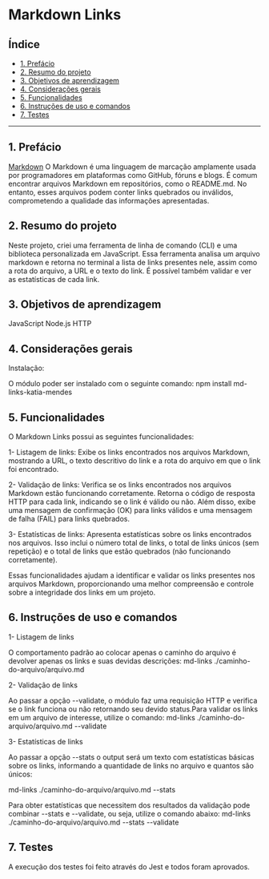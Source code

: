 # Markdown Links

## Índice

* [1. Prefácio](#1-prefácio)
* [2. Resumo do projeto](#2-resumo-do-projeto)
* [3. Objetivos de aprendizagem](#3-objetivos-de-aprendizagem)
* [4. Considerações gerais](#4-considerações-gerais)
* [5. Funcionalidades](#5-funcionalidades)
* [6. Instruções de uso e comandos](#6-Instruções-de-uso-e-comandos)
* [7. Testes](#7-testes)
***

## 1. Prefácio

[Markdown](https://pt.wikipedia.org/wiki/Markdown) 
O Markdown é uma linguagem de marcação amplamente usada por programadores em plataformas como GitHub, fóruns e blogs. É comum encontrar arquivos Markdown em repositórios, como o README.md. No entanto, esses arquivos podem conter links quebrados ou inválidos, comprometendo a qualidade das informações apresentadas.


## 2. Resumo do projeto

Neste projeto, criei uma ferramenta de linha de comando (CLI) e uma biblioteca personalizada em JavaScript.
Essa ferramenta analisa um arquivo markdown e retorna no terminal a lista de links presentes nele, assim como a rota do arquivo, a URL e o texto do link. É possível também validar e ver as estatísticas de cada link.


## 3. Objetivos de aprendizagem

JavaScript
Node.js
HTTP


## 4. Considerações gerais

Instalação:

O módulo poder ser instalado com o seguinte comando:
 npm install md-links-katia-mendes


## 5. Funcionalidades

O Markdown Links possui as seguintes funcionalidades:

1- Listagem de links: Exibe os links encontrados nos arquivos Markdown, mostrando a URL, o texto descritivo do link e a rota do arquivo em que o link foi encontrado.

2- Validação de links: Verifica se os links encontrados nos arquivos Markdown estão funcionando corretamente. Retorna o código de resposta HTTP para cada link, indicando se o link é válido ou não. Além disso, exibe uma mensagem de confirmação (OK) para links válidos e uma mensagem de falha (FAIL) para links quebrados.

3- Estatísticas de links: Apresenta estatísticas sobre os links encontrados nos arquivos. Isso inclui o número total de links, o total de links únicos (sem repetição) e o total de links que estão quebrados (não funcionando corretamente).

Essas funcionalidades ajudam a identificar e validar os links presentes nos arquivos Markdown, proporcionando uma melhor compreensão e controle sobre a integridade dos links em um projeto.


## 6. Instruções de uso e comandos

1- Listagem de links

O comportamento padrão ao colocar apenas o caminho do arquivo é devolver apenas os links e suas devidas descrições:
md-links ./caminho-do-arquivo/arquivo.md


2- Validação de links

Ao passar a opção --validate, o módulo faz uma requisição HTTP e verifica se o link funciona ou não retornando seu devido status.Para validar os links em um arquivo de interesse, utilize o comando:
md-links ./caminho-do-arquivo/arquivo.md --validate


3- Estatísticas de links

Ao passar a opção --stats o output será um texto com estatísticas básicas sobre os links, informando a quantidade de links no arquivo e quantos são únicos:

md-links ./caminho-do-arquivo/arquivo.md --stats

Para obter estatísticas que necessitem dos resultados da validação pode combinar --stats e --validate,
ou seja, utilize o comando abaixo:
md-links ./caminho-do-arquivo/arquivo.md --stats --validate


## 7. Testes

A execução dos testes foi feito através do Jest e todos foram aprovados. 






